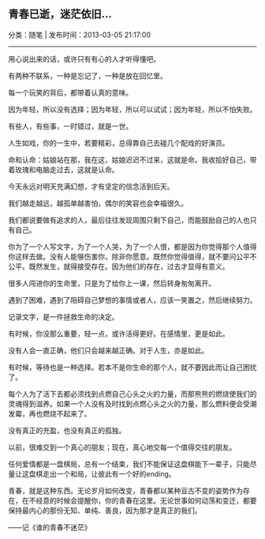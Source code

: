 ## 青春已逝，迷茫依旧…

分类：随笔 | 发布时间：2013-03-05 21:17:00

___

用心说出来的话，或许只有有心的人才听得懂吧。

有两种不联系，一种是忘记了，一种是放在回忆里。

每一个玩笑的背后，都带着认真的意味。

因为年轻，所以没有选择；因为年轻，所以可以试试；因为年轻，所以不怕失败。

有些人，有些事，一时错过，就是一世。

人生如戏，你的一生中，若要精彩，总得靠自己去碰几个配戏的好演员。

命和认命：姑娘站在那，我在这，姑娘迟迟不过来，这就是命。我收拾好自己，带着玫瑰和电脑走过去，这就是认命。

今天永远对明天充满幻想，才有坚定的信念活到后天。

我们越走越远，越孤单越害怕，偶尔的笑容也会幸福很久。

我们都说要做有追求的人，最后往往发现周围只剩下自己，而能鼓励自己的人也只有自己。

你为了一个人写文字，为了一个人哭，为了一个人恨，都是因为你觉得那个人值得你这样去做。没有人能够伤害你，除非你愿意。既然你觉得值得，就不要问公平不公平。既然发生，就得接受存在。因为他们的存在，过去才显得有意义。

很多人闯进你的生命里，只是为了给你上一课，然后转身匆匆离开。

遇到了困难，遇到了阻碍自己梦想的事情或者人，应该一笑置之，然后继续努力。

记录文字，是一件拯救生命的决定。

有时候，你没那么重要，轻一点，或许活得更好。在感情里，更是如此。

没有人会一直正确，他们只会越来越正确。对于人生，亦是如此。

有时候，等待也是一种选择。若本不是你生命的那个人，就不要因此而让自己困扰了。

每个人为了活下去都必须找到点燃自己心头之火的力量，而那熊熊的燃烧使我们的灵魂得到滋养。如果一个人没有及时找到点燃心头之火的力量，那么燃料便会受潮发霉，再也燃烧不起来了。

没有真正的充盈，也没有真正的孤独。

以前，很难交到一个真心的朋友；现在，真心地交每一个值得交往的朋友。

任何爱情都是一盘棋局，总有一个结束，我们不能保证这盘棋能下一辈子，只能尽量让这盘棋走出一个和局，让彼此有一个好的ending。

青春，就是这种东西。无论岁月如何改变，青春都以某种亘古不变的姿势作为存在，在不经意的时候会提醒你，你的青春在这里。无论世事如何动荡和变迁，都要保持最内心的那份无知、单纯、善良，因为那才是真正的我们。


——记《谁的青春不迷茫》 